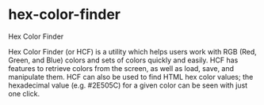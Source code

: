 # hex-color-finder
Hex Color Finder

Hex Color Finder (or HCF) is a utility which helps users work with RGB (Red, Green, and Blue) colors and sets of colors quickly and easily. HCF has features to retrieve colors from the screen, as well as load, save, and manipulate them. HCF can also be used to find HTML hex color values; the hexadecimal value (e.g. #2E505C) for a given color can be seen with just one click.
